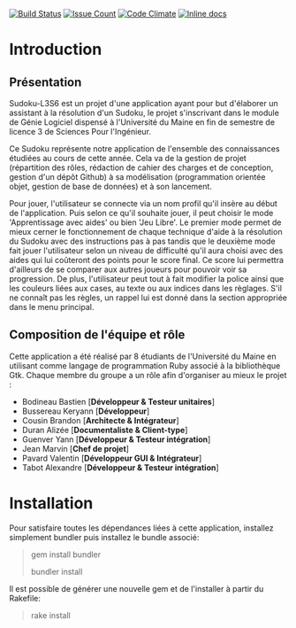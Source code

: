 [![Build Status](https://travis-ci.org/DanAurea/Sudoku-L3S6.svg?branch=master)](https://travis-ci.org/DanAurea/Sudoku-L3S6) 
[![Issue Count](https://codeclimate.com/github/DanAurea/Sudoku-L3S6/badges/issue_count.svg)](https://codeclimate.com/github/DanAurea/Sudoku-L3S6)
[![Code Climate](https://codeclimate.com/github/DanAurea/Sudoku-L3S6/badges/gpa.svg)](https://codeclimate.com/github/DanAurea/Sudoku-L3S6)
[![Inline docs](http://inch-ci.org/github/DanAurea/Sudoku-L3S6.svg?branch=master)](http://inch-ci.org/github/DanAurea/Sudoku-L3S6)

# Introduction
## Présentation
Sudoku-L3S6 est un projet d'une application ayant pour but d'élaborer un assistant à la résolution d'un Sudoku, le projet s'inscrivant dans le module de Génie Logiciel dispensé à l'Université du Maine en fin de semestre de licence 3 de Sciences Pour l'Ingénieur.

Ce Sudoku représente notre application de l'ensemble des connaissances étudiées au cours de cette année. Cela va de la gestion de projet (répartition des rôles, rédaction de cahier des charges et de conception, gestion d'un dépôt Github) à sa modélisation (programmation orientée objet, gestion de base de données) et à son lancement.

Pour jouer, l'utilisateur se connecte via un nom profil qu'il insère au début de l'application. Puis selon ce qu'il souhaite jouer, il peut choisir le mode 'Apprentissage avec aides' ou bien 'Jeu Libre'. Le premier mode permet de mieux cerner le fonctionnement de chaque technique d'aide à la résolution du Sudoku avec des instructions pas à pas tandis que le deuxième mode fait jouer l'utilisateur selon un niveau de difficulté qu'il aura choisi avec des aides qui lui coûteront des points pour le score final. Ce score lui permettra d'ailleurs de se comparer aux autres joueurs pour pouvoir voir sa progression.
De plus, l'utilisateur peut tout à fait modifier la police ainsi que les couleurs liées aux cases, au texte ou aux indices dans les règlages. S'il ne connaît pas les règles, un rappel lui est donné dans la section appropriée dans le menu principal.

## Composition de l'équipe et rôle
Cette application a été réalisé par 8 étudiants de l'Université du Maine en utilisant comme langage de programmation Ruby associé à la bibliothèque Gtk. Chaque membre du groupe a un rôle afin d'organiser au mieux le projet :
* Bodineau Bastien [__Développeur & Testeur unitaires__] 
* Bussereau Keryann [__Développeur__]
* Cousin Brandon [__Architecte & Intégrateur__]
* Duran Alizée [__Documentaliste & Client-type__]
* Guenver Yann [__Développeur & Testeur intégration__]
* Jean Marvin [__Chef de projet__]
* Pavard Valentin [__Développeur GUI & Intégrateur__]
* Tabot Alexandre [__Développeur & Testeur intégration__]


# Installation
Pour satisfaire toutes les dépendances liées à cette application, installez simplement bundler puis installez le bundle associé:

> gem install bundler
>
> bundler install

Il est possible de générer une nouvelle gem et de l'installer à partir du Rakefile:

> rake install
